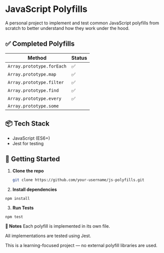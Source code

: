# JavaScript Polyfills

A personal project to implement and test common JavaScript polyfills from scratch to better understand how they work under the hood.

## ✅ Completed Polyfills

| Method                    | Status |
| ------------------------- | ------ |
| `Array.prototype.forEach` | ✅     |
| `Array.prototype.map`     | ✅     |
| `Array.prototype.filter`  | ✅     |
| `Array.prototype.find`    | ✅     |
| `Array.prototype.every`   | ✅     |
| `Array.prototype.some`    |        |

## 📦 Tech Stack

- JavaScript (ES6+)
- Jest for testing

## 🚀 Getting Started

1. **Clone the repo**

   ```bash
   git clone https://github.com/your-username/js-polyfills.git
   ```

2. **Install dependencies**

```
npm install
```

3. **Run Tests**

```
npm test
```

**📝 Notes**
Each polyfill is implemented in its own file.

All implementations are tested using Jest.

This is a learning-focused project — no external polyfill libraries are used.
